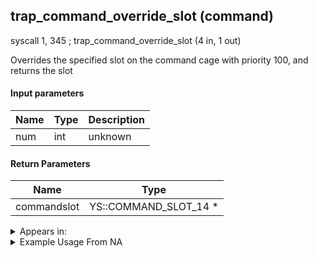 ## trap_command_override_slot (command)

syscall 1, 345 ; trap_command_override_slot (4 in, 1 out)

Overrides the specified slot on the command cage with priority 100, and returns the slot

#### Input parameters
| Name | Type | Description
|------|------|------------
| num   | int   | unknown


#### Return Parameters
| Name | Type
|------|-----
| commandslot   | YS::COMMAND_SLOT_14 *   


<details>
	<summary>Appears in:</summary>

</details>

<details>
	<summary>Example Usage From NA</summary>

</details>

